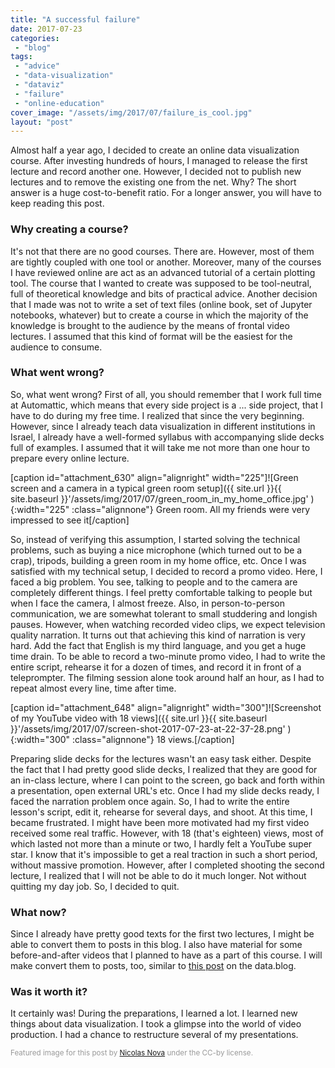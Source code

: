 ```yaml
---
title: "A successful failure"
date: 2017-07-23
categories: 
 - "blog"
tags: 
 - "advice"
 - "data-visualization"
 - "dataviz"
 - "failure"
 - "online-education"
cover_image: "/assets/img/2017/07/failure_is_cool.jpg"
layout: "post"
---
```


Almost half a year ago, I decided to create an online data visualization course. After investing hundreds of hours, I managed to release the first lecture and record another one. However, I decided not to publish new lectures and to remove the existing one from the net. Why? The short answer is a huge cost-to-benefit ratio. For a longer answer, you will have to keep reading this post.

### Why creating a course?

It's not that there are no good courses. There are. However, most of them are tightly coupled with one tool or another. Moreover, many of the courses I have reviewed online are act as an advanced tutorial of a certain plotting tool. The course that I wanted to create was supposed to be tool-neutral, full of theoretical knowledge and bits of practical advice. Another decision that I made was not to write a set of text files (online book, set of Jupyter notebooks, whatever) but to create a course in which the majority of the knowledge is brought to the audience by the means of frontal video lectures. I assumed that this kind of format will be the easiest for the audience to consume.

### What went wrong?

So, what went wrong? First of all, you should remember that I work full time at Automattic, which means that every side project is a ... side project, that I have to do during my free time. I realized that since the very beginning. However, since I already teach data visualization in different institutions in Israel, I already have a well-formed syllabus with accompanying slide decks full of examples. I assumed that it will take me not more than one hour to prepare every online lecture.

[caption id="attachment_630" align="alignright" width="225"]![Green screen and a camera in a typical green room setup]({{ site.url }}{{ site.baseurl }}'/assets/img/2017/07/green_room_in_my_home_office.jpg' ){:width="225" :class="alignnone"} Green room. All my friends were very impressed to see it[/caption]

So, instead of verifying this assumption, I started solving the technical problems, such as buying a nice microphone (which turned out to be a crap), tripods, building a green room in my home office, etc. Once I was satisfied with my technical setup, I decided to record a promo video. Here, I faced a big problem. You see, talking to people and to the camera are completely different things. I feel pretty comfortable talking to people but when I face the camera, I almost freeze. Also, in person-to-person communication, we are somewhat tolerant to small studdering and longish pauses. However, when watching recorded video clips, we expect television quality narration. It turns out that achieving this kind of narration is very hard. Add the fact that English is my third language, and you get a huge time drain. To be able to record a two-minute promo video, I had to write the entire script, rehearse it for a dozen of times, and record it in front of a teleprompter. The filming session alone took around half an hour, as I had to repeat almost every line, time after time.

[caption id="attachment_648" align="alignright" width="300"]![Screenshot of my YouTube video with 18 views]({{ site.url }}{{ site.baseurl }}'/assets/img/2017/07/screen-shot-2017-07-23-at-22-37-28.png' ){:width="300" :class="alignnone"} 18 views.[/caption]

Preparing slide decks for the lectures wasn't an easy task either. Despite the fact that I had pretty good slide decks, I realized that they are good for an in-class lecture, where I can point to the screen, go back and forth within a presentation, open external URL's etc. Once I had my slide decks ready, I faced the narration problem once again. So, I had to write the entire lesson's script, edit it, rehearse for several days, and shoot. At this time, I became frustrated. I might have been more motivated had my first video received some real traffic. However, with 18 (that's eighteen) views, most of which lasted not more than a minute or two, I hardly felt a YouTube super star. I know that it's impossible to get a real traction in such a short period, without massive promotion. However, after I completed shooting the second lecture, I realized that I will not be able to do it much longer. Not without quitting my day job. So, I decided to quit.

### What now?

Since I already have pretty good texts for the first two lectures, I might be able to convert them to posts in this blog. I also have material for some before-and-after videos that I planned to have as a part of this course. I will make convert them to posts, too, similar to [this post](https://data.blog/2016/10/25/evolution-of-a-plot-better-data-visualization-one-step-at-a-time/) on the data.blog.

### Was it worth it?

It certainly was! During the preparations, I learned a lot. I learned new things about data visualization. I took a glimpse into the world of video production. I had a chance to restructure several of my presentations.

<small>
<span style="color:#999999;">Featured image for this post by <a href="https://www.flickr.com/photos/nnova/">Nicolas Nova</a> under the CC-by license.</span></small>

 
